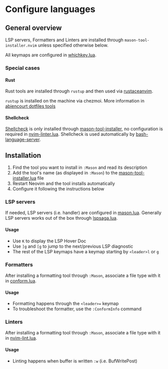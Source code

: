 # Configure languages

## General overview

LSP servers, Formatters and Linters are installed through `mason-tool-installer.nvim` unless specified otherwise below.

All keymaps are configured in [whichkey.lua](lua/abiencourt/plugins/lsp-formatter-linter/whichkey.lua).

### Special cases

#### Rust

Rust tools are installed through `rustup` and then used via [rustaceanvim](https://github.com/mrcjkb/rustaceanvim).

`rustup` is installed on the machine via chezmoi. More information in [abiencourt dotfiles tools](https://github.com/abiencourt/dotfiles/blob/main/docs/TOOLS.md#rust)

#### Shellcheck

[Shellcheck](https://github.com/koalaman/shellcheck) is only installed through [mason-tool-installer](https://github.com/williamboman/mason-tool-installer), no configuration is required in [nvim-linter.lua](lua/abiencourt/plugins/lsp-formatter-linter/nvim-linter.lua).
Shellcheck is used automatically by [bash-language-server](https://github.com/bash-lsp/bash-language-server#dependencies).

## Installation

1. Find the tool you want to install in `:Mason` and read its description
2. Add the tool's name (as displayed in `:Mason`) to the [mason-tool-installer.lua](lua/abiencourt/plugins/lsp-formatter-linter/mason-tool-installer.lua) file
3. Restart Neovim and the tool installs automatically
4. Configure it following the instructions below

### LSP servers

If needed, LSP servers (i.e. handler) are configured in [mason.lua](lua/abiencourt/plugins/lsp-formatter-linter/mason.lua).
Generally LSP servers works out of the box through [lspsaga.lua](lua/abiencourt/plugins/lsp-formatter-linter/lspsaga.lua).

#### Usage

- Use `K` to display the LSP Hover Doc
- Use `]g` and `[g` to jump to the next/previous LSP diagnostic
- The rest of the LSP keymaps have a keymap starting by `<leader>l` or `g`

### Formatters

After installing a formatting tool through `:Mason`, associate a file type with it in [conform.lua](lua/abiencourt/plugins/lsp-formatter-linter/conform.lua).

#### Usage

- Formatting happens through the `<leader>=` keymap
- To troubleshoot the formatter, use the `:ConformInfo` command

### Linters

After installing a formatting tool through `:Mason`, associate a file type with it in [nvim-lint.lua](lua/abiencourt/plugins/lsp-formatter-linter/nvim-lint.lua).

#### Usage

- Linting happens when buffer is written `:w` (i.e. BufWritePost)

